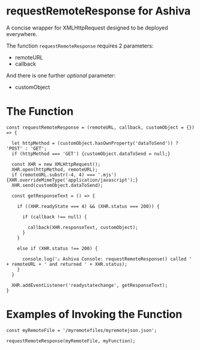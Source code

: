 # requestRemoteResponse for Ashiva

A concise wrapper for XMLHttpRequest designed to be deployed everywhere.

The function `requestRemoteResponse` requires 2 parameters:

* remoteURL
* callback

And there is one further *optional* parameter:

* customObject

# The Function
```
const requestRemoteResponse = (remoteURL, callback, customObject = {}) => {

  let httpMethod = (customObject.hasOwnProperty('dataToSend')) ? 'POST' : 'GET';
  if (httpMethod === 'GET') {customObject.dataToSend = null;}

  const XHR = new XMLHttpRequest();
  XHR.open(httpMethod, remoteURL);
  if (remoteURL.substr(-4, 4) === '.mjs') {XHR.overrideMimeType('application/javascript');}
  XHR.send(customObject.dataToSend);
  
  const getResponseText = () => {
  
    if ((XHR.readyState === 4) && (XHR.status === 200)) {

      if (callback !== null) {

        callback(XHR.responseText, customObject);
      }
    }

    else if (XHR.status !== 200) {

      console.log('⚠️ Ashiva Console: requestRemoteResponse() called ' + remoteURL + ' and returned ' + XHR.status);
    }
  }
  
  XHR.addEventListener('readystatechange', getResponseText);
}
```
# Examples of Invoking the Function

```
const myRemoteFile = '/myremotefiles/myremotejson.json';

requestRemoteResponse(myRemoteFile, myFunction);
```
